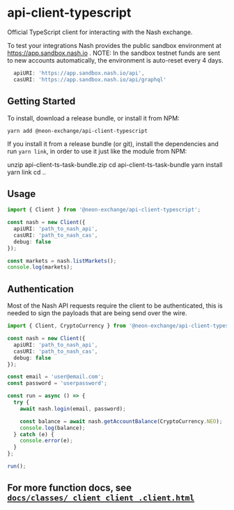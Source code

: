 # api-client-typescript

Official TypeScript client for interacting with the Nash exchange.

To test your integrations Nash provides the public sandbox environment at https://app.sandbox.nash.io .
NOTE: In the sandbox testnet funds are sent to new accounts automatically, the environment is auto-reset every 4 days.

```typescript
  apiURI: 'https://app.sandbox.nash.io/api',
  casURI: 'https://app.sandbox.nash.io/api/graphql'
```

## Getting Started

To install, download a release bundle, or install it from NPM:

    yarn add @neon-exchange/api-client-typescript

If you install it from a release bundle (or git), install the dependencies and run `yarn link`, in order to
use it just like the module from NPM:

  unzip api-client-ts-task-bundle.zip
  cd api-client-ts-task-bundle
  yarn install
  yarn link
  cd ..


## Usage

```typescript
import { Client } from '@neon-exchange/api-client-typescript';

const nash = new Client({
  apiURI: 'path_to_nash_api',
  casURI: 'path_to_nash_cas',
  debug: false
});

const markets = nash.listMarkets();
console.log(markets);
```

## Authentication

Most of the Nash API requests require the client to be authenticated, this is needed to sign the payloads that are being send over the wire.

```typescript
import { Client, CryptoCurrency } from '@neon-exchange/api-client-typescript';

const nash = new Client({
  apiURI: 'path_to_nash_api',
  casURI: 'path_to_nash_cas',
  debug: false
});

const email = 'user@email.com';
const password = 'userpassword';

const run = async () => {
  try {
    await nash.login(email, password);

    const balance = await nash.getAccountBalance(CryptoCurrency.NEO);
    console.log(balance);
  } catch (e) {
    console.error(e);
  }
};

run();
```

## For more function docs, see [`docs/classes/_client_client_.client.html`](./classes/_client_client_.client.html)
